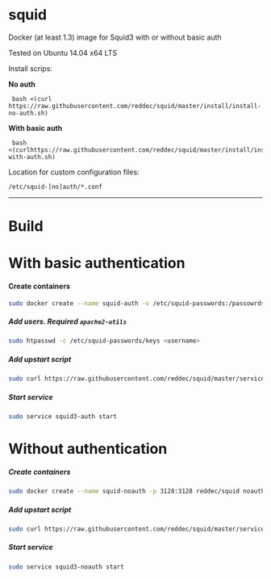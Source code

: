 squid
=====

Docker (at least 1.3) image for Squid3 with or without basic auth

Tested on Ubuntu 14.04 x64 LTS

Install scrips:

**No auth**

     bash <(curl https://raw.githubusercontent.com/reddec/squid/master/install/install-no-auth.sh)

**With basic auth**

     bash <(curlhttps://raw.githubusercontent.com/reddec/squid/master/install/install-with-auth.sh)

Location for custom configuration files:

    /etc/squid-[no]auth/*.conf

----------

Build
=====

# With basic authentication

#### Create containers

```bash
sudo docker create --name squid-auth -v /etc/squid-passwords:/passowrds -p 3128:3128 reddec/squid auth
```
    
##### Add users. Required `apache2-utils`

```bash
sudo htpasswd -c /etc/squid-passwords/keys <username>
```

##### Add upstart script

```bash
sudo curl https://raw.githubusercontent.com/reddec/squid/master/services/squid3-auth.conf > /etc/init/squid3-auth.conf
```

##### Start service

```bash
sudo service squid3-auth start
```

# Without authentication

##### Create containers

```bash
sudo docker create --name squid-noauth -p 3128:3128 reddec/squid noauth
```
 
##### Add upstart script

```bash
sudo curl https://raw.githubusercontent.com/reddec/squid/master/services/squid3-noauth.conf >/etc/init/squid3-noauth.conf
```
 
##### Start service

```bash
sudo service squid3-noauth start
```
